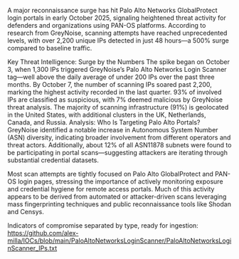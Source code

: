 A major reconnaissance surge has hit Palo Alto Networks GlobalProtect login portals in early October 2025, signaling heightened 
threat activity for defenders and organizations using PAN-OS platforms. According to research from GreyNoise, scanning attempts 
have reached unprecedented levels, with over 2,200 unique IPs detected in just 48 hours—a 500% surge compared to baseline traffic.


Key Threat Intelligence: Surge by the Numbers
The spike began on October 3, when 1,300 IPs triggered GreyNoise’s Palo Alto Networks Login Scanner tag—well above the daily 
average of under 200 IPs over the past three months.
By October 7, the number of scanning IPs soared past 2,200, marking the highest activity recorded in the last quarter.
93% of involved IPs are classified as suspicious, with 7% deemed malicious by GreyNoise threat analysis.
The majority of scanning infrastructure (91%) is geolocated in the United States, with additional clusters in the UK, Netherlands, 
Canada, and Russia.
Analysis: Who Is Targeting Palo Alto Portals?
GreyNoise identified a notable increase in Autonomous System Number (ASN) diversity, indicating broader involvement from different 
operators and threat actors. Additionally, about 12% of all ASN11878 subnets were found to be participating in portal scans—suggesting 
attackers are iterating through substantial credential datasets.

Most scan attempts are tightly focused on Palo Alto GlobalProtect and PAN-OS login pages, stressing the importance of actively monitoring 
exposure and credential hygiene for remote access portals. Much of this activity appears to be derived from automated or attacker-driven 
scans leveraging mass fingerprinting techniques and public reconnaissance tools like Shodan and Censys.

Indicators of compromise separated by type, ready for ingestion: 
https://github.com/alex-milla/IOCs/blob/main/PaloAltoNetworksLoginScanner/PaloAltoNetworksLoginScanner_IPs.txt


